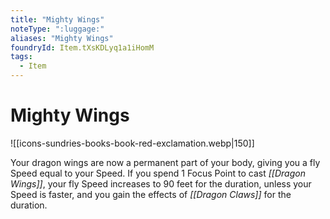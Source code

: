 ```yaml
---
title: "Mighty Wings"
noteType: ":luggage:"
aliases: "Mighty Wings"
foundryId: Item.tXsKDLyq1a1iHomM
tags:
  - Item
---
```


# Mighty Wings
![[icons-sundries-books-book-red-exclamation.webp|150]]

Your dragon wings are now a permanent part of your body, giving you a fly Speed equal to your Speed. If you spend 1 Focus Point to cast _[[Dragon Wings]]_, your fly Speed increases to 90 feet for the duration, unless your Speed is faster, and you gain the effects of _[[Dragon Claws]]_ for the duration.
